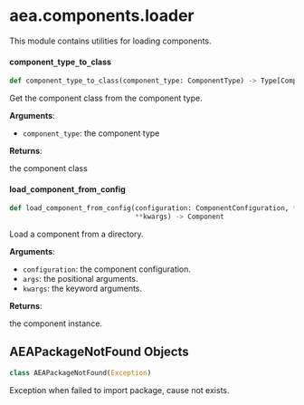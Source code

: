 <a id="aea.components.loader"></a>

# aea.components.loader

This module contains utilities for loading components.

<a id="aea.components.loader.component_type_to_class"></a>

#### component`_`type`_`to`_`class

```python
def component_type_to_class(component_type: ComponentType) -> Type[Component]
```

Get the component class from the component type.

**Arguments**:

- `component_type`: the component type

**Returns**:

the component class

<a id="aea.components.loader.load_component_from_config"></a>

#### load`_`component`_`from`_`config

```python
def load_component_from_config(configuration: ComponentConfiguration, *args,
                               **kwargs) -> Component
```

Load a component from a directory.

**Arguments**:

- `configuration`: the component configuration.
- `args`: the positional arguments.
- `kwargs`: the keyword arguments.

**Returns**:

the component instance.

<a id="aea.components.loader.AEAPackageNotFound"></a>

## AEAPackageNotFound Objects

```python
class AEAPackageNotFound(Exception)
```

Exception when failed to import package, cause not exists.

